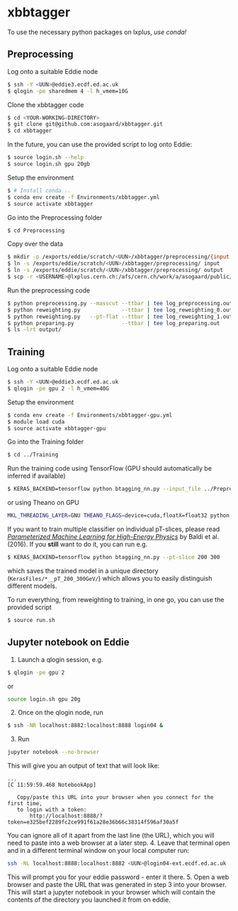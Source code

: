 # xbbtagger

To use the necessary python packages on lxplus, _use conda!_


## Preprocessing

Log onto a suitable Eddie node
```bash
$ ssh -Y <UUN>@eddie3.ecdf.ed.ac.uk
$ qlogin -pe sharedmem 4 -l h_vmem=10G
```

Clone the xbbtagger code
```bash
$ cd <YOUR-WORKING-DIRECTORY>
$ git clone git@github.com:asogaard/xbbtagger.git
$ cd xbbtagger
```
In the future, you can use the provided script to log onto Eddie:
```bash
$ source login.sh --help
$ source login.sh gpu 20gb
```

Setup the environment
```bash
$ # Install conda...
$ conda env create -f Environments/xbbtagger.yml
$ source activate xbbtagger
```

Go into the Preprocessing folder
```bash
$ cd Preprocessing
```

Copy over the data
```bash
$ mkdir -p /exports/eddie/scratch/<UUN>/xbbtagger/preprocessing/{input,output}
$ ln -s /exports/eddie/scratch/<UUN>/xbbtagger/preprocessing/ input
$ ln -s /exports/eddie/scratch/<UUN>/xbbtagger/preprocessing/ output
$ scp -r <USERNAME>@lxplus.cern.ch:/afs/cern.ch/work/a/asogaard/public/xbbtagger/input/* /exports/eddie/scratch/<UUN>/xbbtagger/preprocessing/input/
```

Run the preprocessing code
```bash
$ python preprocessing.py --masscut --ttbar | tee log_preprocessing.out
$ python reweighting.py             --ttbar | tee log_reweighting_0.out
$ python reweighting.py   --pt-flat --ttbar | tee log_reweighting_1.out
$ python preparing.py               --ttbar | tee log_preparing.out
$ ls -lrt output/
```


## Training

Log onto a suitable Eddie node
```bash
$ ssh -Y <UUN>@eddie3.ecdf.ed.ac.uk
$ qlogin -pe gpu 2 -l h_vmem=40G
```

Setup the environment
```bash
$ conda env create -f Environments/xbbtagger-gpu.yml
$ module load cuda
$ source activate xbbtagger-gpu
```

Go into the Training folder
```bash
$ cd ../Training
```

Run the training code using TensorFlow (GPU should automatically be inferred if available)
```bash
$ KERAS_BACKEND=tensorflow python btagging_nn.py --input_file ../Preprocessing/output/prepared_sample_v2.h5 --batch_size=8192
```
or using Theano on GPU
```bash
MKL_THREADING_LAYER=GNU THEANO_FLAGS=device=cuda,floatX=float32 python btagging_nn.py --input ../Preprocessing/output/prepared_sample_v2.h5 --batch_size=8192
```

If you want to train multiple classifier on individual pT-slices, please read [_Parameterized Machine Learning for High-Energy Physics_](https://arxiv.org/abs/1601.07913) by Baldi et al. (2016).
If you __still__ want to do it, you can run e.g.
```bash
$ KERAS_BACKEND=tensorflow python btagging_nn.py --pt-slice 200 300
```
which saves the trained model in a unique directory (`KerasFiles/*__pT_200_300GeV/`) which allows you to easily distinguish different models.

To run everything, from reweighting to training, in one go, you can use the provided script
```bash
$ source run.sh
```


## Jupyter notebook on Eddie

1. Launch a qlogin session, e.g.
```bash
$ qlogin -pe gpu 2
```
or 
```bash
source login.sh gpu 20g
```
2. Once on the qlogin node, run 
```bash
$ ssh -NR localhost:8882:localhost:8888 login04 &
```
3. Run 
```bash
jupyter notebook --no-browser
```
This will give you an output of text that will look like:
```
...
[C 11:59:59.468 NotebookApp]

   Copy/paste this URL into your browser when you connect for the first time,
   to login with a token:
       http://localhost:8888/?token=e325bef2289fc2ce991f61a28e36b66c38314f596af30a5f
```

You can ignore all of it apart from the last line (the URL), which you will need
to paste into a web browser at a later step.
4. Leave that terminal open and in a different terminal window on your local computer run:
```bash
ssh -NL localhost:8888:localhost:8882 <UUN>@login04-ext.ecdf.ed.ac.uk
```
This will prompt you for your eddie password - enter it there.
5. Open a web browser and paste the URL that was generated in step 3 into your
browser. This will start a jupyter notebook in your browser which will contain the
contents of the directory you launched it from on eddie.